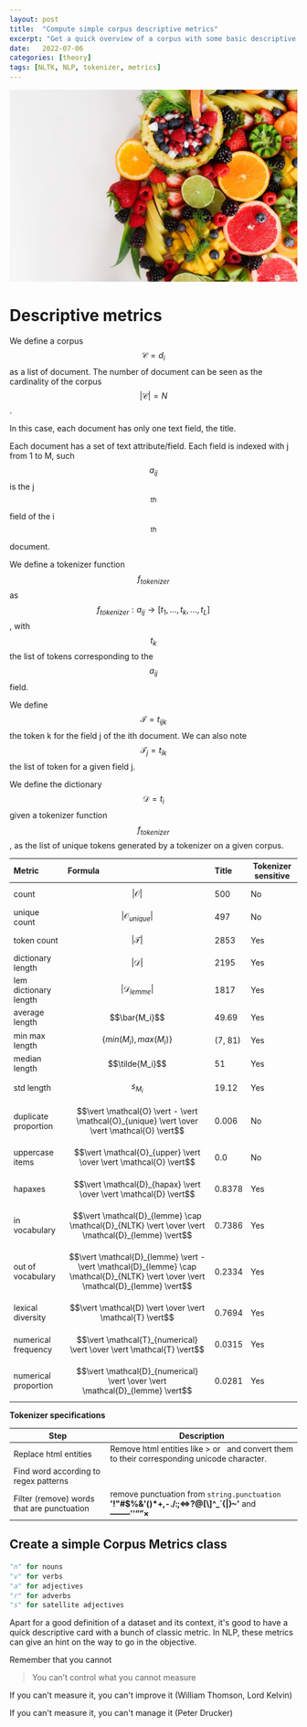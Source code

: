 ```yaml
---
layout: post
title:  "Compute simple corpus descriptive metrics"
excerpt: "Get a quick overview of a corpus with some basic descriptive metrics with the help of NLTK"
date:   2022-07-06
categories: [theory]
tags: [NLTK, NLP, tokenizer, metrics]
---
```



![Multiple fruits](/assets/2022-07-06/pexels-trang-doan-1128678.jpg)

# Descriptive metrics

We define a corpus $$\mathcal{C} = {d_i} $$ as a list of document. The number of document can be seen as the cardinality of the corpus $$\vert \mathcal{C} \vert = N$$.

In this case, each document has only one text field, the title.

Each document has a set of text attribute/field. Each field is indexed with j from 1 to M, such $$a_{ij}$$ is the j$$^{th}$$ field of the i$$^{th}$$ document.

We define a tokenizer function $$ f_{tokenizer} $$ as $$ f_{tokenizer} : a_{ij} \rightarrow [t_1, ..., t_k, ... , t_L] $$, with $${t_k}$$ the list of tokens corresponding to the $$ a_{ij} $$ field.

We define $$ \mathcal{T} = t_{ijk} $$ the token k for the field j of the ith document.
We can also note $$ \mathcal{T}_j = t_{ik} $$ the list of token for a given field j.

We define the dictionary $$ \mathcal{D} = { t_i } $$ given a tokenizer function $$ f_{tokenizer} $$, as the list of unique tokens generated by a tokenizer on a given corpus.


| Metric                | Formula                                                                                                                             | Title   | Tokenizer sensitive |
|:----------------------|:------------------------------------------------------------------------------------------------------------------------------------|:--------|---------------------|
| count                 | $$\vert \mathcal{O} \vert$$                                                                                                           | 500     | No
| unique count          | $$\vert \mathcal{O}_{unique} \vert$$                                                                                                  | 497     | No
| token count           | $$\vert \mathcal{T} \vert$$                                                                                                           | 2853    | Yes
| dictionary length     | $$\vert \mathcal{D} \vert$$                                                                                                           | 2195    | Yes
| lem dictionary length | $$\vert \mathcal{D}_{lemme} \vert$$                                                                                                   | 1817    | Yes
| average length        | $$\bar{M_i}$$                                                                                                                         | 49.69   | Yes
| min max length        | $$\{ min(M_i), max(M_i) \}$$                                                                                                          | (7, 81) | Yes
| median length         | $$\tilde{M_i}$$                                                                                                                       | 51      | Yes
| std length            | $$s_{M_i}$$                                                                                                                           | 19.12   | Yes
| duplicate proportion  | $$\vert \mathcal{O} \vert - \vert \mathcal{O}_{unique} \vert \over \vert \mathcal{O} \vert$$                                          | 0.006   | No
| uppercase items       | $$\vert \mathcal{O}_{upper} \vert \over \vert \mathcal{O} \vert$$                                                                     | 0.0     | No
| hapaxes               | $$\vert \mathcal{D}_{hapax} \vert \over \vert \mathcal{D} \vert$$                                                                     | 0.8378  | Yes
| in vocabulary         | $$\vert \mathcal{D}_{lemme} \cap \mathcal{D}_{NLTK} \vert \over \vert \mathcal{D}_{lemme} \vert$$                                     | 0.7386  | Yes
| out of vocabulary     | $$\vert \mathcal{D}_{lemme} \vert - \vert \mathcal{D}_{lemme} \cap \mathcal{D}_{NLTK} \vert \over \vert \mathcal{D}_{lemme} \vert$$   | 0.2334  | Yes
| lexical diversity     | $$\vert \mathcal{D} \vert \over \vert \mathcal{T} \vert$$                                                                             | 0.7694  | Yes
| numerical frequency   | $$\vert \mathcal{T}_{numerical} \vert \over \vert \mathcal{T} \vert$$                                                                 | 0.0315  | Yes
| numerical proportion  | $$\vert \mathcal{D}_{numerical} \vert \over \vert \mathcal{D}_{lemme} \vert$$                                                         | 0.0281  | Yes

**Tokenizer specifications**

| Step | Description |
|--|--|
| Replace html entities | Remove html entities like &gt; or &nbsp; and convert them to their corresponding unicode character. |
| Find word according to regex patterns | |
| Filter (remove) words that are punctuation | remove punctuation from `string.punctuation` **'!"#$%&\'()*+,-./:;<=>?@[\\]^_`{\|}~'** and **——–’‘“”×** |


## Create a simple Corpus Metrics class

```python
"n" for nouns
"v" for verbs
"a" for adjectives
"r" for adverbs
"s" for satellite adjectives
```




Apart for a good definition of a dataset and its context, it's good to have a quick descriptive card with a bunch of classic metric.
In NLP, these metrics can give an hint on the way to go in the objective.

Remember that you cannot 
> You can’t control what you cannot measure

If you can't measure it, you can't improve it (William Thomson, Lord Kelvin)

If you can't measure it, you can't manage it (Peter Drucker)
